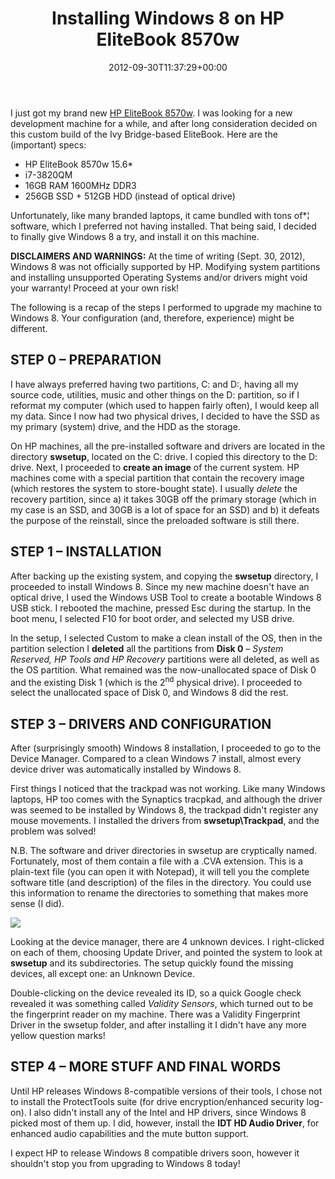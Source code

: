 ﻿---
title: Installing Windows 8 on HP EliteBook 8570w
date: 2012-09-30T11:37:29+00:00
---
I just got my brand new [HP EliteBook 8570w](http://www.hp.com/united-states/campaigns/workstations/8570w_features.html). I was looking for a new development machine for a while, and after long consideration decided on this custom build of the Ivy Bridge-based EliteBook. Here are the (important) specs:

<!-- more -->

  * HP EliteBook 8570w 15.6*
  * i7-3820QM
  * 16GB RAM 1600MHz DDR3
  * 256GB SSD + 512GB HDD (instead of optical drive)

Unfortunately, like many branded laptops, it came bundled with tons of*¦ software, which I preferred not having installed. That being said, I decided to finally give Windows 8 a try, and install it on this machine.

**DISCLAIMERS AND WARNINGS:** At the time of writing (Sept. 30, 2012), Windows 8 was not officially supported by HP. Modifying system partitions and installing unsupported Operating Systems and/or drivers might void your warranty! Proceed at your own risk!

The following is a recap of the steps I performed to upgrade my machine to Windows 8. Your configuration (and, therefore, experience) might be different.

## STEP 0 &ndash; PREPARATION

I have always preferred having two partitions, C: and D:, having all my source code, utilities, music and other things on the D: partition, so if I reformat my computer (which used to happen fairly often), I would keep all my data. Since I now had two physical drives, I decided to have the SSD as my primary (system) drive, and the HDD as the storage.

On HP machines, all the pre-installed software and drivers are located in the directory **swsetup**, located on the C: drive. I copied this directory to the D: drive. Next, I proceeded to **create an image** of the current system. HP machines come with a special partition that contain the recovery image (which restores the system to store-bought state). I usually _delete_ the recovery partition, since a) it takes 30GB off the primary storage (which in my case is an SSD, and 30GB is a lot of space for an SSD) and b) it defeats the purpose of the reinstall, since the preloaded software is still there.

## STEP 1 &ndash; INSTALLATION

After backing up the existing system, and copying the **swsetup** directory, I proceeded to install Windows 8. Since my new machine doesn't have an optical drive, I used the Windows USB Tool to create a bootable Windows 8 USB stick. I rebooted the machine, pressed Esc during the startup. In the boot menu, I selected F10 for boot order, and selected my USB drive.

In the setup, I selected Custom to make a clean install of the OS, then in the partition selection I **deleted** all the partitions from **Disk 0** &ndash; _System Reserved, HP Tools and HP Recovery_ partitions were all deleted, as well as the OS partition. What remained was the now-unallocated space of Disk 0 and the existing Disk 1 (which is the 2<sup>nd</sup> physical drive). I proceeded to select the unallocated space of Disk 0, and Windows 8 did the rest.

## STEP 3 &ndash; DRIVERS AND CONFIGURATION

After (surprisingly smooth) Windows 8 installation, I proceeded to go to the Device Manager. Compared to a clean Windows 7 install, almost every device driver was automatically installed by Windows 8.

First things I noticed that the trackpad was not working. Like many Windows laptops, HP too comes with the Synaptics tracpkad, and although the driver was seemed to be installed by Windows 8, the trackpad didn't register any mouse movements. I installed the drivers from **swsetup\Trackpad**, and the problem was solved!

N.B. The software and driver directories in swsetup are cryptically named. Fortunately, most of them contain a file with a .CVA extension. This is a plain-text file (you can open it with Notepad), it will tell you the complete software title (and description) of the files in the directory. You could use this information to rename the directories to something that makes more sense (I did).

![](http://i2.wp.com/hmemcpy.com/wp-content/uploads/2012/09/SNAGHTML430b732.png)

Looking at the device manager, there are 4 unknown devices. I right-clicked on each of them, choosing Update Driver, and pointed the system to look at **swsetup** and its subdirectories. The setup quickly found the missing devices, all except one: an Unknown Device.

Double-clicking on the device revealed its ID, so a quick Google check revealed it was something called _Validity Sensors_, which turned out to be the fingerprint reader on my machine. There was a Validity Fingerprint Driver in the swsetup folder, and after installing it I didn't have any more yellow question marks!

## STEP 4 &ndash; MORE STUFF AND FINAL WORDS

Until HP releases Windows 8-compatible versions of their tools, I chose not to install the ProtectTools suite (for drive encryption/enhanced security log-on). I also didn't install any of the Intel and HP drivers, since Windows 8 picked most of them up. I did, however, install the **IDT HD Audio Driver**, for enhanced audio capabilities and the mute button support.

I expect HP to release Windows 8 compatible drivers soon, however it shouldn't stop you from upgrading to Windows 8 today!
